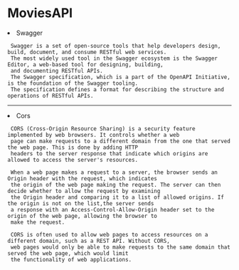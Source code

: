 # MoviesAPI
<li>Swagger</li>

     Swagger is a set of open-source tools that help developers design, build, document, and consume RESTful web services. 
     The most widely used tool in the Swagger ecosystem is the Swagger Editor, a web-based tool for designing, building, 
     and documenting RESTful APIs. 
     The Swagger specification, which is a part of the OpenAPI Initiative, is the foundation of the Swagger tooling. 
     The specification defines a format for describing the structure and operations of RESTful APIs.

<hr>
<li>Cors</li>

     CORS (Cross-Origin Resource Sharing) is a security feature implemented by web browsers. It controls whether a web 
     page can make requests to a different domain from the one that served the web page. This is done by adding HTTP
     headers to the server response that indicate which origins are allowed to access the server's resources.

     When a web page makes a request to a server, the browser sends an Origin header with the request, which indicates 
     the origin of the web page making the request. The server can then decide whether to allow the request by examining 
     the Origin header and comparing it to a list of allowed origins. If the origin is not on the list,the server sends 
     a response with an Access-Control-Allow-Origin header set to the origin of the web page, allowing the browser to
     make the request.

     CORS is often used to allow web pages to access resources on a different domain, such as a REST API. Without CORS,
     web pages would only be able to make requests to the same domain that served the web page, which would limit
     the functionality of web applications.
